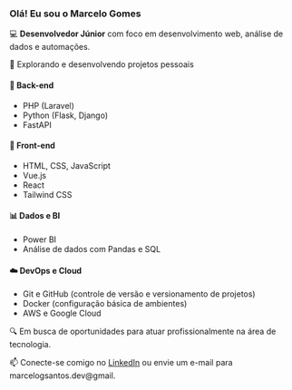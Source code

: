 ### Olá! Eu sou o Marcelo Gomes

💻 **Desenvolvedor Júnior** com foco em desenvolvimento web, análise de dados e automações.

🚀 Explorando e desenvolvendo projetos pessoais

#### 🧱 Back-end
- PHP (Laravel)
- Python (Flask, Django)
- FastAPI

#### 🎨 Front-end
- HTML, CSS, JavaScript
- Vue.js 
- React 
- Tailwind CSS 

#### 📊 Dados e BI
- Power BI
- Análise de dados com Pandas e SQL

#### ☁️ DevOps e Cloud
- Git e GitHub (controle de versão e versionamento de projetos)
- Docker (configuração básica de ambientes)
- AWS e Google Cloud

🔍 Em busca de oportunidades para atuar profissionalmente na área de tecnologia.

📫 Conecte-se comigo no [LinkedIn](https://www.linkedin.com/in/marcelo-gomes-santos/) ou envie um e-mail para marcelogsantos.dev@gmail.



<!--
**celingomess/celingomess** is a ✨ _special_ ✨ repository because its `README.md` (this file) appears on your GitHub profile.

Here are some ideas to get you started:

- 🔭 I’m currently working on ...
- 🌱 I’m currently learning ...
- 👯 I’m looking to collaborate on ...
- 🤔 I’m looking for help with ...
- 💬 Ask me about ...
- 📫 How to reach me: ...
- 😄 Pronouns: ...
- ⚡ Fun fact: ...
-->
